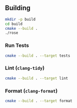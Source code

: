## Building

```bash
mkdir -p build
cd build
cmake --build .
./rose
```

### Run Tests

```bash
cmake --build . --target tests
```

### Lint (`clang-tidy`)

```bash
cmake --build . --target lint
```

### Format (`clang-format`)

```bash
cmake --build . --target format
```

